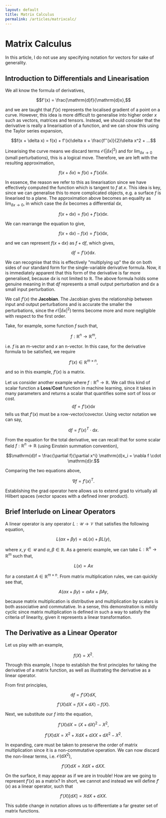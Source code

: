 ```yaml
---
layout: default
title: Matrix Calculus
permalink: /articles/matrixcalc/
---
```


# Matrix Calculus

In this article, I do not use any specifying notation for vectors for sake of generality.

## Introduction to Differentials and Linearisation

We all know the formula of derivatives,

$$f'(x) = \frac{\mathrm{d}f}{\mathrm{d}x},$$

and we are taught that $f'(x)$ represents the localised gradient of a point on a curve.
However, this idea is more difficult to generalise into higher order $x$ such as vectors, matrices and tensors.
Instead, we should consider that the derivative is really a linearisation of a function, and we can show this using the Taylor series expansion,

$$f(x + \delta x) = f(x) + f'(x)\delta x + \frac{f''(x)}{2}\delta x^2 + ...$$

Linearising the curve means we discard terms $\mathcal{O}(|\delta x|^2)$ and for $\lim_{\delta x \rightarrow 0}$ (small perturbations), this is a logical move.
Therefore, we are left with the resulting approximation,

$$f(x + \delta x) \approx f(x) + f'(x)\delta x.$$

In essence, the reason we refer to this as linearisation since we have effectively computed the function which is tangent to $f$ at $x$. This idea is key, since we can generalise this to more complicated objects, e.g. a surface $f$ is linearised to a plane.
The approximation above becomes an equality as $\lim_{\delta x \rightarrow 0}$, in which case the $\delta x$ becomes a differential $\mathrm{d}x$,

$$f(x + \mathrm{d}x) = f(x) + f'(x)\mathrm{d}x.$$

We can rearrange the equation to give,

$$f(x + \mathrm{d}x) - f(x) = f'(x)\mathrm{d}x,$$

and we can represent $f(x + \mathrm{d}x)$ as $f + \mathrm{d}f$, which gives,

$$\mathrm{d}f = f'(x)\mathrm{d}x.$$

We can recognise that this is effectively "multiplying up" the $\mathrm{d}x$ on both sides of our standard form for the single-variable derivative formula.
Now, it is immediately apparent that this form of the derivative is far more generalised, because $\mathrm{d}x$ is not limited to $\mathbb{R}$. The above formula holds some genuine meaning in that $\mathrm{d}f$ represents a small output perturbation and $\mathrm{d}x$ a small input perturbation.

We call $f'(x)$ the **Jacobian**. The Jacobian gives the relationship between input and output perturbations and is accurate the smaller the perturbations, since the $\mathcal{O}(|\delta x|^2)$ terms become more and more negligible with respect to the first order.

Take, for example, some function $f$ such that,

$$f : \mathbb{R}^n \rightarrow \mathbb{R}^m,$$

i.e. $f$ is an m-vector and $x$ an n-vector. In this case, for the derivative formula to be satisfied, we require

$$f'(x) \in \mathbb{R}^{m \times n},$$

and so in this example, $f'(x)$ is a matrix.

Let us consider another example where $f : \mathbb{R}^n \rightarrow \mathbb{R}$. We call this kind of scalar function a **Loss**/**Cost** function in machine learning, since it takes in many parameters and returns a scalar that quantifies some sort of loss or cost.
$$\mathrm{d}f = f'(x)\mathrm{d}x$$ tells us that $f'(x)$ must be a row-vector/covector. Using vector notation we can say,

$$\mathrm{d}f = f'(x)^T \cdot \mathrm{d}x.$$

From the equation for the total derivative, we can recall that for some scalar field $f : \mathbb{R}^n \rightarrow \mathbb{R}$ (using Einstein summation convention),

$$\mathrm{d}f = \frac{\partial f}{\partial x^i} \mathrm{d}x_i = \nabla f \cdot \mathrm{d}r.$$

Comparing the two equations above,

$$ \nabla f = f'(x)^T .$$

Establishing the grad operator here allows us to extend grad to virtually all Hilbert spaces (vector spaces with a defined inner product).

## Brief Interlude on Linear Operators

A linear operator is any operator $L: \mathcal{U} \rightarrow \mathcal{V}$ that satisfies the following equation,

$$L(\alpha x + \beta y) = \alpha L(x) + \beta L(y),$$

where $x, y \in \mathcal{U}$ and $\alpha , \beta \in \mathbb{R}$. As a generic example, we can take $L: \mathbb{R}^n \rightarrow \mathbb{R}^m$ such that,

$$L(x) = Ax$$

for a constant $A \in \mathbb{R}^{m \times n}$. From matrix multiplication rules, we can quickly see that,

$$A(\alpha x + \beta y) = \alpha Ax + \beta Ay,$$

because matrix multiplication is distributive and multiplication by scalars is both associative and commutative.
In a sense, this demonstration is mildly cyclic since matrix multiplication is defined in such a way to satisfy the criteria of linearity, given it represents a linear transformation.

## The Derivative as a Linear Operator

Let us play with an example,

$$f(X) = X^2.$$

Through this example, I hope to establish the first principles for taking the derivative of a matrix function, as well as illustrating the derivative as a linear operator.

From first principles,

$$\mathrm{d}f = f'(X)\mathrm{d}X,$$

$$f'(X)\mathrm{d}X = f(X + \mathrm{d}X) - f(X).$$

Next, we substitute our $f$ into the equation,

$$f'(X)\mathrm{d}X = (X + \mathrm{d}X)^2 - X^2,$$

$$f'(X)\mathrm{d}X = X^2 + X \mathrm{d}X + \mathrm{d}X X + \mathrm{d}X^2 - X^2.$$

In expanding, care must be taken to preserve the order of matrix multiplication since it is a non-commutative operation. We can now discard the non-linear terms, i.e. $\mathcal{O}(\mathrm{d}X^2)$,

$$f'(X)\mathrm{d}X = X \mathrm{d}X + \mathrm{d}X X.$$

On the surface, it may appear as if we are in trouble! How are we going to represent $f'(x)$ as a matrix? In short, we cannot and instead we will define $f'(x)$ as a linear operator, such that

$$f'(X)[\mathrm{d}X] = X \mathrm{d}X + \mathrm{d}X X.$$

This subtle change in notation allows us to differentiate a far greater set of matrix functions.

